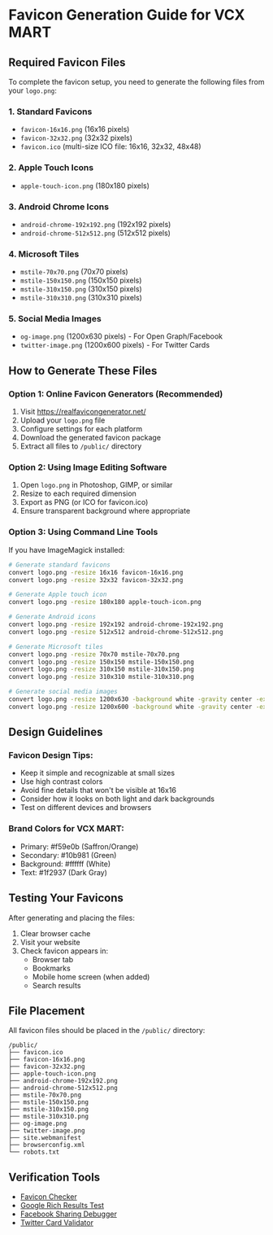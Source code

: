 # Favicon Generation Guide for VCX MART

## Required Favicon Files

To complete the favicon setup, you need to generate the following files from your `logo.png`:

### 1. Standard Favicons
- `favicon-16x16.png` (16x16 pixels)
- `favicon-32x32.png` (32x32 pixels)
- `favicon.ico` (multi-size ICO file: 16x16, 32x32, 48x48)

### 2. Apple Touch Icons
- `apple-touch-icon.png` (180x180 pixels)

### 3. Android Chrome Icons
- `android-chrome-192x192.png` (192x192 pixels)
- `android-chrome-512x512.png` (512x512 pixels)

### 4. Microsoft Tiles
- `mstile-70x70.png` (70x70 pixels)
- `mstile-150x150.png` (150x150 pixels)
- `mstile-310x150.png` (310x150 pixels)
- `mstile-310x310.png` (310x310 pixels)

### 5. Social Media Images
- `og-image.png` (1200x630 pixels) - For Open Graph/Facebook
- `twitter-image.png` (1200x600 pixels) - For Twitter Cards

## How to Generate These Files

### Option 1: Online Favicon Generators (Recommended)
1. Visit https://realfavicongenerator.net/
2. Upload your `logo.png` file
3. Configure settings for each platform
4. Download the generated favicon package
5. Extract all files to `/public/` directory

### Option 2: Using Image Editing Software
1. Open `logo.png` in Photoshop, GIMP, or similar
2. Resize to each required dimension
3. Export as PNG (or ICO for favicon.ico)
4. Ensure transparent background where appropriate

### Option 3: Using Command Line Tools
If you have ImageMagick installed:

```bash
# Generate standard favicons
convert logo.png -resize 16x16 favicon-16x16.png
convert logo.png -resize 32x32 favicon-32x32.png

# Generate Apple touch icon
convert logo.png -resize 180x180 apple-touch-icon.png

# Generate Android icons
convert logo.png -resize 192x192 android-chrome-192x192.png
convert logo.png -resize 512x512 android-chrome-512x512.png

# Generate Microsoft tiles
convert logo.png -resize 70x70 mstile-70x70.png
convert logo.png -resize 150x150 mstile-150x150.png
convert logo.png -resize 310x150 mstile-310x150.png
convert logo.png -resize 310x310 mstile-310x310.png

# Generate social media images
convert logo.png -resize 1200x630 -background white -gravity center -extent 1200x630 og-image.png
convert logo.png -resize 1200x600 -background white -gravity center -extent 1200x600 twitter-image.png
```

## Design Guidelines

### Favicon Design Tips:
- Keep it simple and recognizable at small sizes
- Use high contrast colors
- Avoid fine details that won't be visible at 16x16
- Consider how it looks on both light and dark backgrounds
- Test on different devices and browsers

### Brand Colors for VCX MART:
- Primary: #f59e0b (Saffron/Orange)
- Secondary: #10b981 (Green)
- Background: #ffffff (White)
- Text: #1f2937 (Dark Gray)

## Testing Your Favicons

After generating and placing the files:

1. Clear browser cache
2. Visit your website
3. Check favicon appears in:
   - Browser tab
   - Bookmarks
   - Mobile home screen (when added)
   - Search results

## File Placement

All favicon files should be placed in the `/public/` directory:

```
/public/
├── favicon.ico
├── favicon-16x16.png
├── favicon-32x32.png
├── apple-touch-icon.png
├── android-chrome-192x192.png
├── android-chrome-512x512.png
├── mstile-70x70.png
├── mstile-150x150.png
├── mstile-310x150.png
├── mstile-310x310.png
├── og-image.png
├── twitter-image.png
├── site.webmanifest
├── browserconfig.xml
└── robots.txt
```

## Verification Tools

- [Favicon Checker](https://realfavicongenerator.net/favicon_checker)
- [Google Rich Results Test](https://search.google.com/test/rich-results)
- [Facebook Sharing Debugger](https://developers.facebook.com/tools/debug/)
- [Twitter Card Validator](https://cards-dev.twitter.com/validator)